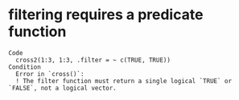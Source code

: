 # filtering requires a predicate function

    Code
      cross2(1:3, 1:3, .filter = ~ c(TRUE, TRUE))
    Condition
      Error in `cross()`:
      ! The filter function must return a single logical `TRUE` or `FALSE`, not a logical vector.

